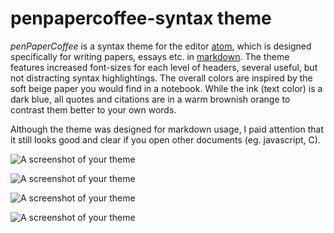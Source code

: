# penpapercoffee-syntax theme

*penPaperCoffee* is a syntax theme for the editor [atom](http://atom.io/), which is designed specifically for writing papers, essays etc. in [markdown](https://en.wikipedia.org/wiki/Markdown).
The theme features increased font-sizes for each level of headers, several useful, but not distracting syntax highlightings.
The overall colors are inspired by the soft beige paper you would find in a notebook. While the ink (text color) is a dark blue, all quotes and citations are in a warm brownish orange to contrast them better to your own words.

Although the theme was designed for markdown usage, I paid attention that it still looks good and clear if you open other documents (eg. javascript, C).


![A screenshot of your theme](https://raw.githubusercontent.com/nylki/PenPaperCoffee-atom-syntax/master/screenshots/penPaperCoffe_1.png)

![A screenshot of your theme](https://raw.githubusercontent.com/nylki/PenPaperCoffee-atom-syntax/master/screenshots/penPaperCoffe_2.png)

![A screenshot of your theme](https://raw.githubusercontent.com/nylki/PenPaperCoffee-atom-syntax/master/screenshots/penPaperCoffe_3.png)

![A screenshot of your theme](https://raw.githubusercontent.com/nylki/PenPaperCoffee-atom-syntax/master/screenshots/penPaperCoffe_4.png)
